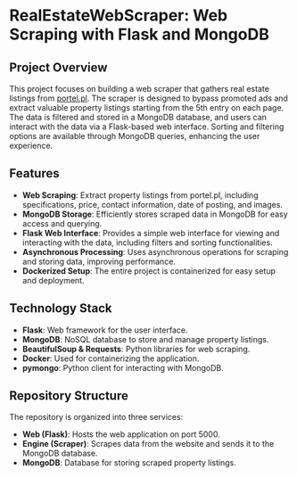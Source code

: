 # RealEstateWebScraper: Web Scraping with Flask and MongoDB

## Project Overview

This project focuses on building a web scraper that gathers real estate listings from [portel.pl](https://www.portel.pl). The scraper is designed to bypass promoted ads and extract valuable property listings starting from the 5th entry on each page. The data is filtered and stored in a MongoDB database, and users can interact with the data via a Flask-based web interface. Sorting and filtering options are available through MongoDB queries, enhancing the user experience.

## Features
- **Web Scraping**: Extract property listings from portel.pl, including specifications, price, contact information, date of posting, and images.
- **MongoDB Storage**: Efficiently stores scraped data in MongoDB for easy access and querying.
- **Flask Web Interface**: Provides a simple web interface for viewing and interacting with the data, including filters and sorting functionalities.
- **Asynchronous Processing**: Uses asynchronous operations for scraping and storing data, improving performance.
- **Dockerized Setup**: The entire project is containerized for easy setup and deployment.

## Technology Stack
- **Flask**: Web framework for the user interface.
- **MongoDB**: NoSQL database to store and manage property listings.
- **BeautifulSoup & Requests**: Python libraries for web scraping.
- **Docker**: Used for containerizing the application.
- **pymongo**: Python client for interacting with MongoDB.

## Repository Structure
The repository is organized into three services:
- **Web (Flask)**: Hosts the web application on port 5000.
- **Engine (Scraper)**: Scrapes data from the website and sends it to the MongoDB database.
- **MongoDB**: Database for storing scraped property listings.


